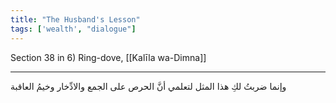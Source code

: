 ```yaml
---
title: "The Husband's Lesson"
tags: ['wealth', "dialogue"]
---
```


 Section 38 in 6) Ring-dove, [[Kalīla wa-Dimna]]

---
وإنما ضربتُ لكِ هذا المثل لتعلمي أنَّ الحرص على الجمع والادِّخار وخيمُ العاقبة
